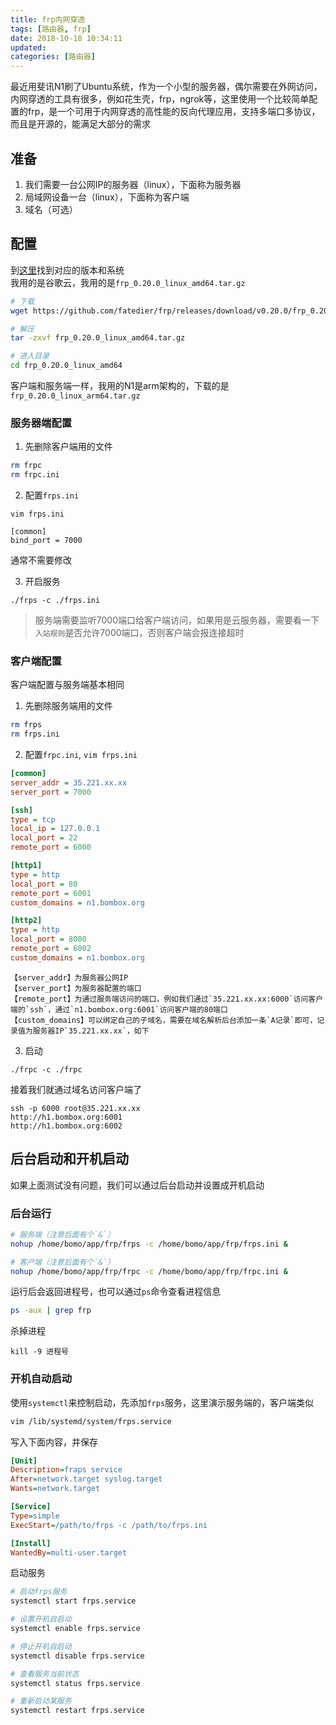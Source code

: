 ```yaml
---
title: frp内网穿透
tags: [路由器, frp]
date: 2018-10-18 10:34:11
updated: 
categories: [路由器]
---
```


最近用斐讯N1刷了Ubuntu系统，作为一个小型的服务器，偶尔需要在外网访问，内网穿透的工具有很多，例如花生壳，frp，ngrok等，这里使用一个比较简单配置的frp，是一个可用于内网穿透的高性能的反向代理应用，支持多端口多协议，而且是开源的，能满足大部分的需求

<!-- more -->

## 准备
1. 我们需要一台公网IP的服务器（linux），下面称为服务器
2. 局域网设备一台（linux），下面称为客户端
3. 域名（可选）

## 配置
到[这里](https://github.com/fatedier/frp/releases)找到对应的版本和系统  
我用的是谷歌云，我用的是`frp_0.20.0_linux_amd64.tar.gz`
```bash
# 下载
wget https://github.com/fatedier/frp/releases/download/v0.20.0/frp_0.20.0_linux_amd64.tar.gz

# 解压
tar -zxvf frp_0.20.0_linux_amd64.tar.gz

# 进入目录
cd frp_0.20.0_linux_amd64
```
客户端和服务端一样，我用的N1是arm架构的，下载的是`frp_0.20.0_linux_arm64.tar.gz`

### 服务器端配置
1. 先删除客户端用的文件
```bash
rm frpc
rm frpc.ini
```
2. 配置`frps.ini`
```
vim frps.ini

[common]
bind_port = 7000
```
通常不需要修改

3. 开启服务
```
./frps -c ./frps.ini
```

> 服务端需要监听7000端口给客户端访问，如果用是云服务器，需要看一下`入站规则`是否允许7000端口，否则客户端会报连接超时

### 客户端配置
客户端配置与服务端基本相同

1. 先删除服务端用的文件
```bash
rm frps
rm frps.ini
```
2. 配置`frpc.ini`, `vim frps.ini`
```ini
[common]
server_addr = 35.221.xx.xx
server_port = 7000

[ssh]
type = tcp
local_ip = 127.0.0.1
local_port = 22
remote_port = 6000

[http1]
type = http
local_port = 80
remote_port = 6001
custom_domains = n1.bombox.org

[http2]
type = http
local_port = 8080
remote_port = 6002
custom_domains = n1.bombox.org
```
    【server_addr】为服务器公网IP
    【server_port】为服务器配置的端口
    【remote_port】为通过服务端访问的端口，例如我们通过`35.221.xx.xx:6000`访问客户端的`ssh`，通过`n1.bombox.org:6001`访问客户端的80端口
    【custom_domains】可以绑定自己的子域名，需要在域名解析后台添加一条`A记录`即可，记录值为服务器IP`35.221.xx.xx`，如下

3. 启动
```
./frpc -c ./frpc
```
接着我们就通过域名访问客户端了
```
ssh -p 6000 root@35.221.xx.xx
http://h1.bombox.org:6001
http://h1.bombox.org:6002
```

## 后台启动和开机启动
如果上面测试没有问题，我们可以通过后台启动并设置成开机启动
### 后台运行
```bash
# 服务端（注意后面有个`&`）
nohup /home/bomo/app/frp/frps -c /home/bomo/app/frp/frps.ini &

# 客户端（注意后面有个`&`）
nohup /home/bomo/app/frp/frpc -c /home/bomo/app/frp/frpc.ini &
```
运行后会返回进程号，也可以通过`ps`命令查看进程信息
```bash
ps -aux | grep frp
```
杀掉进程
```
kill -9 进程号
```

### 开机自动启动
使用`systemctl`来控制启动，先添加`frps`服务，这里演示服务端的，客户端类似
```bash
vim /lib/systemd/system/frps.service 
```
写入下面内容，并保存
```ini
[Unit]
Description=fraps service
After=network.target syslog.target
Wants=network.target

[Service]
Type=simple
ExecStart=/path/to/frps -c /path/to/frps.ini

[Install]
WantedBy=multi-user.target
```

启动服务
```bash
# 启动frps服务
systemctl start frps.service

# 设置开机自启动
systemctl enable frps.service

# 停止开机自启动
systemctl disable frps.service

# 查看服务当前状态
systemctl status frps.service

# 重新启动某服务
systemctl restart frps.service
```
